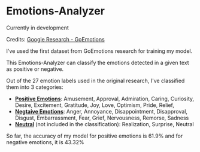 # Emotions-Analyzer
Currently in development

Credits: [Google Research - GoEmotions](https://github.com/google-research/google-research/tree/3c7c1ddae388ae79a4c27761b71c187d0e3b5f5e/goemotions)

I've used the first dataset from GoEmotions research for training my model.

This Emotions-Analyzer can classify the emotions detected in a given text as positive or negative.

Out of the 27 emotion labels used in the original research, I've classified them into 3 categories:
<ul>
<li><b><u>Positive Emotions</u></b>: Amusement, Approval, Admiration, Caring, Curiosity, Desire, Excitement, Gratitude, Joy, Love, Optimism, Pride, Relief, 
<li><b><u>Negtaive Emotions</u></b>: Anger, Annoyance, Disappointment, Disapproval, Disgust, Embarrassment, Fear, Grief, Nervousness, Remorse, Sadness
<li><b><u>Neutral</u></b> (not included in the classification): Realization, Surprise, Neutral
</ul>

So far, the accuracy of my model for positive emotions is 61.9%  and for negative emotions, it is 43.32%

